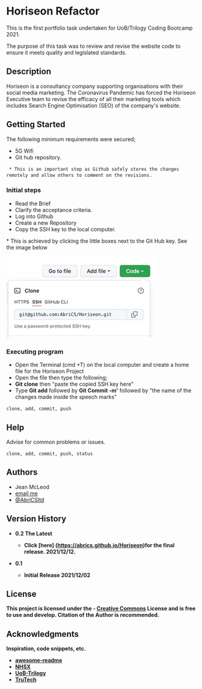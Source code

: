 # Horiseon Refactor

This is the first portfolio task undertaken for UoB/Trilogy Coding Bootcamp 2021.

The purpose of this task was to review and revise the website code to ensure it meets quality and legislated standards.


## Description

Horiseon is a consultancy company supporting organisations with their social media marketing.
The Coronavirus Pandemic has forced the Horiseon Executive team to revise the efficacy of all their marketing tools
which includes Search Engine Optimisation (SEO) of the company's website.


## Getting Started

The following minimum requirements were secured;

- 5G Wifi
- Git hub repository.
```
 * This is an important step as Github safely stores the changes remotely and allow others to comment on the revisions.
 ```


### Initial steps

- Read the Brief
- Clarify the acceptance criteria.
- Log into Github
- Create a new Repository  
- Copy the SSH key to the local computer.
 <p> 
 * This is achieved by clicking the little boxes next to the Git Hub key. See the image below
 </p>

<img src="./assets/images/Github-SSH-Clone-Key.jpg" />


### Executing program

- Open the Terminal (cmd +T) on the local computer and create a home file for the Horiseon Project
- Open the file then type the following;
- **Git clone** then "paste the copied SSH key here"
- Type **Git add** followed by **Git Commit -m'** followed by "the name of the changes made inside the speech marks"

```
clone, add, commit, push
```

## Help

Advise for common problems or issues.

```
clone, add, commit, push, status
```

## Authors

- Jean McLeod
- <a href="mailto:AbriCSltd@gmail.com">email me</a>
- [@AbriCSltd](https://twitter.com/AbriCSltd)

## Version History

- <b>0.2  The Latest<b>
    - Click [here] (https://abrics.github.io/Horiseon)for the final release. 2021/12/12.

- 0.1
  - Initial Release 2021/12/02

## License

This project is licensed under the - [Creative Commons](https://creativecommons.org/licenses/by/2.0/uk/) License and is free to use and develop. Citation of the Author is recommended.

## Acknowledgments

Inspiration, code snippets, etc.

- [awesome-readme](https://github.com/matiassingers/awesome-readme)
- [NHSX](hhttps://www.nhsx.nhs.uk/ai-lab/ai-lab-programmes/ai-health-and-care-award/)
- [UoB-Trilogy](https://bootcamp.birmingham.ac.uk/coding/landing/?s=Google-Unbranded&pkw=%2Bcoding%20%2Bbootcamp&pcrid=454909807365&pmt=b&utm_source=google&utm_medium=cpc&utm_campaign=GGL%7CUNIVERSITY-OF-BIRMINGHAM%7CSEM%7CCODING%7C-%7COFL%7CTIER-1%7CALL%7CNBD-G%7CBMM%7CCore%7CBootcamp&utm_term=%2Bcoding%20%2Bbootcamp&s=google&k=%2Bcoding%20%2Bbootcamp&utm_adgroupid=106515441535&utm_locationphysicalms=1006524&utm_matchtype=b&utm_network=g&utm_device=c&utm_content=454909807365&utm_placement=&gclid=Cj0KCQiA2NaNBhDvARIsAEw55hh2jnTma9JMstvSPUY-bfd54sW6ixZrA6E7s-3D79KtXkNCsKTlA4caAuJeEALw_wcB&gclsrc=aw.ds)
- [TruTech](https://twitter.com/abricsltd/status/1163165497195712514?s=20)
